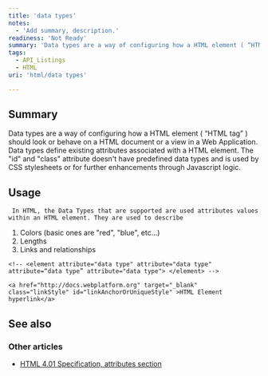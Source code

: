 ```yaml
---
title: 'data types'
notes:
  - 'Add summary, description.'
readiness: 'Not Ready'
summary: 'Data types are a way of configuring how a HTML element ( “HTML tag” ) should look or behave on a HTML document or a view in a Web Application. Data types define existing attributes associated with a HTML element. The &quot;id&quot; and &quot;class&quot; attribute doesn''t have predefined data types and is used by CSS stylesheets or for further enhancements through Javascript logic.'
tags:
  - API_Listings
  - HTML
uri: 'html/data types'

---
```

## Summary

Data types are a way of configuring how a HTML element ( “HTML tag” ) should look or behave on a HTML document or a view in a Web Application. Data types define existing attributes associated with a HTML element. The &quot;id&quot; and &quot;class&quot; attribute doesn't have predefined data types and is used by CSS stylesheets or for further enhancements through Javascript logic.

## Usage

     In HTML, the Data Types that are supported are used attributes values within an HTML element. They are used to describe

1.  Colors (basic ones are "red", "blue", etc...)
2.  Lengths
3.  Links and relationships

```
<!-- <element attribute="data type" attribute="data type"  attribute=“data type” attribute="data type"> </element> -->

<a href="http://docs.webplatform.org" target="_blank"  class="linkStyle" id="linkAnchorOrUniqueStyle" >HTML Element hyperlink</a>
```

## See also

### Other articles

-   [HTML 4.01 Specification, attributes section](http://www.w3.org/TR/html4/types.html)
